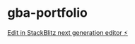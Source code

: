 # gba-portfolio

[Edit in StackBlitz next generation editor ⚡️](https://stackblitz.com/~/github.com/ogison/gba-portfolio)